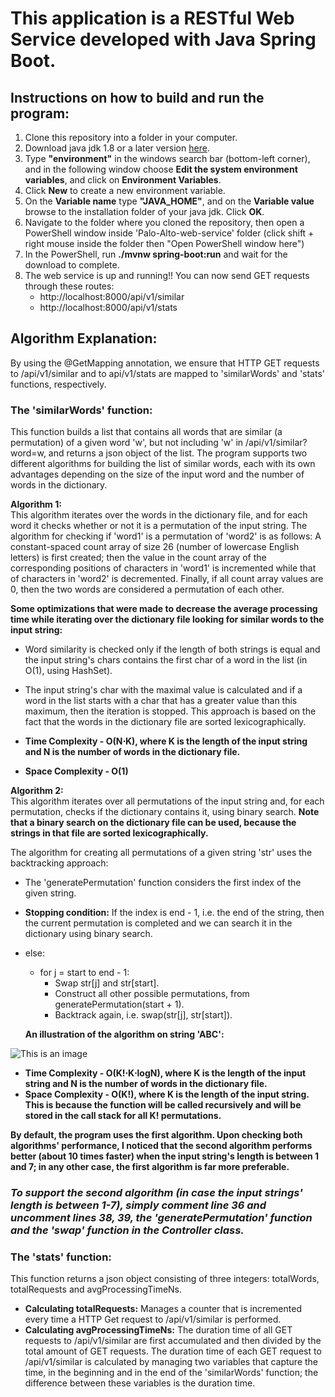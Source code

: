# This application is a RESTful Web Service developed with Java Spring Boot.
## Instructions on how to build and run the program:
1. Clone this repository into a folder in your computer.
2. Download java jdk 1.8 or a later version [here](https://www.oracle.com/java/technologies/downloads/).
3. Type **"environment"** in the windows search bar (bottom-left corner), and in the following window choose **Edit the system environment variables**, and click on **Environment Variables**.
4. Click **New** to create a new environment variable.
5. On the **Variable name** type **"JAVA_HOME"**, and on the **Variable value** browse to the installation folder of your java jdk. Click **OK**.   
6. Navigate to the folder where you cloned the repository, then open a PowerShell window inside 'Palo-Alto-web-service' folder (click shift + right mouse inside the folder then "Open PowerShell window here")
7. In the PowerShell, run **./mvnw spring-boot:run** and wait for the download to complete.
8. The web service is up and running!! You can now send GET requests through these routes:
   - http://localhost:8000/api/v1/similar
   - http://localhost:8000/api/v1/stats  
    
    
## Algorithm Explanation:
By using the @GetMapping annotation, we ensure that HTTP GET requests to /api/v1/similar and to api/v1/stats are mapped to 'similarWords' and 'stats' functions, respectively.
### The 'similarWords' function:
This function builds a list that contains all words that are similar (a permutation) of a given word 'w', but not including 'w' in /api/v1/similar?word=w, and returns a json object of the list. The program supports two different algorithms for building the list of similar words, each with its own advantages depending on the size of the input word and the number of words in the dictionary.  

**Algorithm 1:**  
This algorithm iterates over the words in the dictionary file, and for each word it checks whether or not it is a permutation of the input string.
The algorithm for checking if 'word1' is a permutation of 'word2' is as follows: 
A constant-spaced count array of size 26 (number of lowercase English letters) is first created; then the value in the count array of the corresponding positions of characters in 'word1' is incremented while that of characters in 'word2' is decremented. Finally, if all count array values are 0, then the two words are considered a permutation of each other.  
  
  
**Some optimizations that were made to decrease the average processing time while iterating over the dictionary file looking for similar words to the input string:**
- Word similarity is checked only if the length of both strings is equal and the input string's chars contains the first char of a word in the list (in O(1), using HashSet).
- The input string's char with the maximal value is calculated and if a word in the list starts with a char that has a greater value than this maximum, then the iteration is stopped. This approach is based on the fact that the words in the dictionary file are sorted lexicographically.
      
- **Time Complexity - O(N⋅K), where K is the length of the input string and N is the number of words in the dictionary file.**  
- **Space Complexity - O(1)**  

**Algorithm 2:**  
This algorithm iterates over all permutations of the input string and, for each permutation, checks if the dictionary contains it, using binary search. **Note that a binary search on the dictionary file can be used, because the strings in that file are sorted lexicographically.**  
  
  
The algorithm for creating all permutations of a given string 'str' uses the backtracking approach:  
- The 'generatePermutation' function considers the first index of the given string.
- **Stopping condition:** If the index is end - 1, i.e. the end of the string, then the current permutation is completed and we can search it in the dictionary using binary search.
- else: 
  - for j = start to end - 1:
    - Swap str[j] and str[start].
    - Construct all other possible permutations, from generatePermutation(start + 1).
    - Backtrack again, i.e. swap(str[j], str[start]).  
    
  **An illustration of the algorithm on string 'ABC':**  
 
 ![This is an image](https://static.javatpoint.com/programs/images/program-to-find-all-the-permutations-of-a-string.png)  
   
   
 - **Time Complexity - O(K!⋅K⋅logN), where K is the length of the input string and N is the number of words in the dictionary file.**  
 - **Space Complexity - O(K!), where K is the length of the input string. This is because the function will be called recursively and will be stored in the call stack for all K! permutations.**  
   
     
**By default, the program uses the first algorithm. Upon checking both algorithms' performance, I noticed that the second algorithm performs better (about 10 times faster) when the input string's length is between 1 and 7; in any other case, the first algorithm is far more preferable.** 
  
### *To support the second algorithm (in case the input strings' length is between 1-7),  simply comment line 36 and uncomment lines 38, 39, the 'generatePermutation' function and the 'swap' function in the Controller class.*
  
  
  
  
### The 'stats' function:
This function returns a json object consisting of three integers: totalWords, totalRequests and avgProcessingTimeNs. 

- **Calculating totalRequests:** Manages a counter that is incremented every time a HTTP Get request to /api/v1/similar is performed.
- **Calculating avgProcessingTimeNs:** The duration time of all GET requests to /api/v1/similar are first accumulated and then divided by the total amount of GET requests. The duration time of each GET request to /api/v1/similar is calculated by managing two variables that capture the time, in the beginning and in the end of the 'similarWords' function; the difference between these variables is the duration time. 
